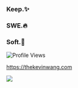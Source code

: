 ### Keep.✨
### SWE.🔥
### Soft.💩

![Profile Views](https://thekevinwang.com/api/svg?id=thekevinwang)

https://thekevinwang.com

![](https://pbs.twimg.com/profile_banners/79905213/1552963099/1500x500)
